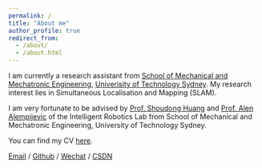 ```yaml
---
permalink: /
title: "About me"
author_profile: true
redirect_from: 
  - /about/
  - /about.html
---
```


I am currently a research assistant from [School of Mechanical and Mechatronic Engineering](https://www.uts.edu.au/about/faculties/engineering-and-information-technology/mechanical-and-mechatronic-engineering), [Univerisity of Technology Sydney](https://www.uts.edu.au/). My research interest lies in Simultaneous Localisation and Mapping (SLAM).

I am very fortunate to be advised by [Prof. Shoudong Huang](https://profiles.uts.edu.au/shoudong.huang) and [Prof. Alen Alempijevic](https://profiles.uts.edu.au/alen.alempijevic) of the Intelligent Robotics Lab from School of Mechanical and Mechatronic Engineering, University of Technology Sydney.

You can find my CV <a href="../assets/RanxiLiu_CV.pdf" style="text-decoration: underline;">here</a>.

[Email](mailto:ranxi.liu-1@uts.edu.au) / [Github](https://ranxiliu-uts.github.io/) / [Wechat](../images/wechat.jpg) / [CSDN](https://blog.csdn.net/ranxisama?spm=1010.2135.3001.5343)
